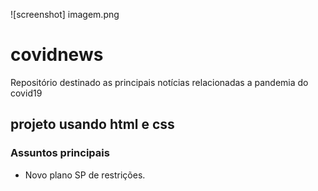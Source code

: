 ![screenshot] imagem.png

# covidnews
Repositório destinado as principais notícias relacionadas a pandemia do covid19

## projeto usando html e css 

### Assuntos principais
- Novo plano SP de restrições.
